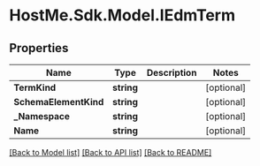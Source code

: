 # HostMe.Sdk.Model.IEdmTerm
## Properties

Name | Type | Description | Notes
------------ | ------------- | ------------- | -------------
**TermKind** | **string** |  | [optional] 
**SchemaElementKind** | **string** |  | [optional] 
**_Namespace** | **string** |  | [optional] 
**Name** | **string** |  | [optional] 

[[Back to Model list]](../README.md#documentation-for-models) [[Back to API list]](../README.md#documentation-for-api-endpoints) [[Back to README]](../README.md)

